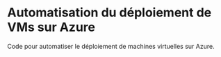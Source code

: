 # Automatisation du déploiement de VMs sur Azure

Code pour automatiser le déploiement de machines virtuelles sur Azure.
